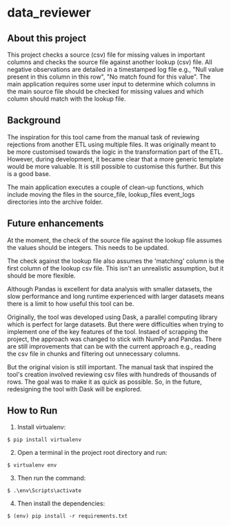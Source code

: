# data_reviewer

## About this project
This project checks a source (csv) file for missing values in important columns and checks the source file against another lookup (csv) file. All negative observations are detailed in a timestamped log file e.g., "Null value present in this column in this row", "No match found for this value". The main application requires some user input to determine which columns in the main source file should be checked for missing values and which column should match with the lookup file.

## Background
The inspiration for this tool came from the manual task of reviewing rejections from another ETL using multiple files. It was originally meant to be more customised towards the logic in the transformation part of the ETL. However, during development, it became clear that a more generic template would be more valuable. It is still possible to customise this further. But this is a good base.

The main application executes a couple of clean-up functions, which include moving the files in the source_file, lookup_files event_logs directories into the archive folder.

## Future enhancements
At the moment, the check of the source file against the lookup file assumes the values should be integers. This needs to be updated.

The check against the lookup file also assumes the 'matching' column is the first column of the lookup csv file. This isn't an unrealistic assumption, but it should be more flexible.

Although Pandas is excellent for data analysis with smaller datasets, the slow performance and long runtime experienced with larger datasets means there is a limit to how useful this tool can be. 

Originally, the tool was developed using Dask, a parallel computing library which is perfect for large datasets. But there were difficulties when trying to implement one of the key features of the tool. Instaed of scrapping the project, the approach was changed to stick with NumPy and Pandas. There are still improvements that can be with the current approach e.g., reading the csv file in chunks and filtering out unnecessary columns.

But the original vision is still important. The manual task that inspired the tool's creation involved reviewing csv files with hundreds of thousands of rows. The goal was to make it as quick as possible. So, in the future, redesigning the tool with Dask will be explored.

## How to Run

1. Install virtualenv:
```
$ pip install virtualenv
```

2. Open a terminal in the project root directory and run:
```
$ virtualenv env
```

3. Then run the command:
```
$ .\env\Scripts\activate
```

4. Then install the dependencies:
```
$ (env) pip install -r requirements.txt
```